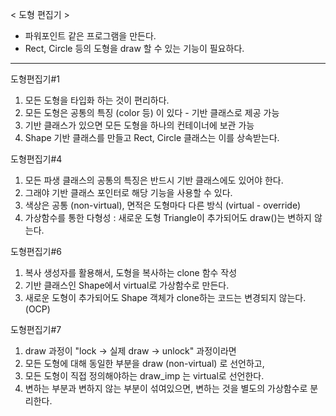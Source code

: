 < 도형 편집기 >
- 파워포인트 같은 프로그램을 만든다.
- Rect, Circle 등의 도형을 draw 할 수 있는 기능이 필요하다.

--------------------------------------------------------------------
도형편집기#1
1) 모든 도형을 타입화 하는 것이 편리하다.
2) 모든 도형은 공통의 특징 (color 등) 이 있다 - 기반 클래스로 제공 가능
3) 기반 클래스가 있으면 모든 도형을 하나의 컨테이너에 보관 가능
4) Shape 기반 클래스를 만들고 Rect, Circle 클래스는 이를 상속받는다.

도형편집기#4
1. 모든 파생 클래스의 공통의 특징은 반드시 기반 클래스에도 있어야 한다.
2. 그래야 기반 클래스 포인터로 해당 기능을 사용할 수 있다.
3. 색상은 공통 (non-virtual), 면적은 도형마다 다른 방식 (virtual - override)
4. 가상함수를 통한 다형성 : 새로운 도형 Triangle이 추가되어도 draw()는 변하지 않는다.

도형편집기#6
1. 복사 생성자를 활용해서, 도형을 복사하는 clone 함수 작성
2. 기반 클래스인 Shape에서 virtual로 가상함수로 만든다.
3. 새로운 도형이 추가되어도 Shape 객체가 clone하는 코드는 변경되지 않는다. (OCP)

도형편집기#7
1. draw 과정이 "lock -> 실제 draw -> unlock" 과정이라면
2. 모든 도형에 대해 동일한 부분을 draw (non-virtual) 로 선언하고,
3. 모든 도형이 직접 정의해야하는 draw_imp 는 virtual로 선언한다.
4. 변하는 부분과 변하지 않는 부분이 섞여있으면, 변하는 것을 별도의 가상함수로 분리한다.
